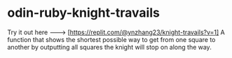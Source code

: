 # odin-ruby-knight-travails
Try it out here ---> [https://replit.com/@ynzhang23/knight-travails?v=1]
A function that shows the shortest possible way to get from one square to another by outputting all squares the knight will stop on along the way.
